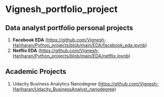 # Vignesh_portfolio_project
## Data analyst portfolio personal projects

1. **Facebook EDA** (https://github.com/Vignesh-Hariharan/Python_projects/blob/main/EDA/facebook_eda.ipynb)
2. **Netflix EDA** (https://github.com/Vignesh-Hariharan/Python_projects/blob/main/EDA/netflix.ipynb)


## Academic Projects

1. Udacity Business Analytics Nanodegree (https://github.com/Vignesh-Hariharan/Udacity_BusinessAnalyst_nanodegree) 
